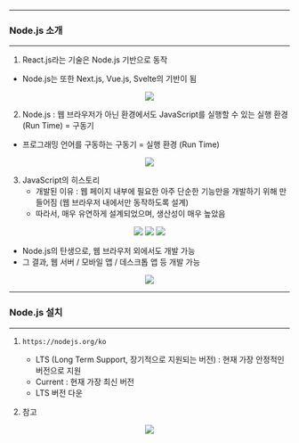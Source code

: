 -----
### Node.js 소개
-----
1. React.js라는 기술은 Node.js 기반으로 동작
  - Node.js는 또한 Next.js, Vue.js, Svelte의 기반이 됨
<div align="center">
<img src="https://github.com/user-attachments/assets/6656c4d5-266f-4385-b0d2-8e91a374ad9b">
</div>

2. Node.js : 웹 브라우저가 아닌 환경에서도 JavaScript를 실행할 수 있는 실행 환경 (Run Time) = 구동기
  - 프로그래밍 언어를 구동하는 구동기 = 실행 환경 (Run Time)
<div align="center">
<img src="https://github.com/user-attachments/assets/281cf472-6592-4a37-a29f-5891917826a0">
</div>

3. JavaScript의 히스토리
   - 개발된 이유 : 웹 페이지 내부에 필요한 아주 단순한 기능만을 개발하기 위해 만들어짐 (웹 브라우저 내에서만 동작하도록 설계)
   - 따라서, 매우 유연하게 설계되었으며, 생산성이 매우 높았음
<div align="center">
<img src="https://github.com/user-attachments/assets/8d610564-61fc-4852-a2f8-45bde0f51630">
<img src="https://github.com/user-attachments/assets/012b1fd9-ef69-49eb-92df-c181d2db0e0f">
<img src="https://github.com/user-attachments/assets/feeb4e29-07b5-41fe-a1cc-a44dc6e12f4d">
</div>

  - Node.js의 탄생으로, 웹 브라우저 외에서도 개발 가능
  - 그 결과, 웹 서버 / 모바일 앱 / 데스크톱 앱 등 개발 가능
<div align="center">
<img src="https://github.com/user-attachments/assets/057b0861-60ed-4ad3-8383-3a9159b1a45c">
</div>

-----
### Node.js 설치
-----
1. ```https://nodejs.org/ko```
   - LTS (Long Term Support, 장기적으로 지원되는 버전) : 현재 가장 안정적인 버전으로 지원
   - Current : 현재 가장 최신 버전
   - LTS 버전 다운

2. 참고
<div align="center">
<img src="https://github.com/user-attachments/assets/50fcc1f2-f0c1-4b39-933c-ef26d3672a3e">
</div>


